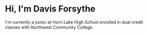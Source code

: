 # Hi, I'm Davis Forsythe
I'm currently a junior at Horn Lake High School enrolled in dual credit classes with Northwest Community College.